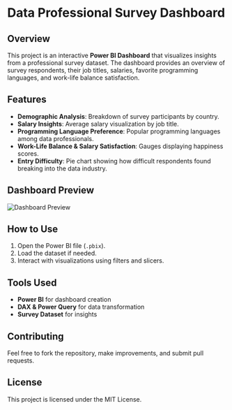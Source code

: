 # Data Professional Survey Dashboard

## Overview
This project is an interactive **Power BI Dashboard** that visualizes insights from a professional survey dataset. The dashboard provides an overview of survey respondents, their job titles, salaries, favorite programming languages, and work-life balance satisfaction.

## Features
- **Demographic Analysis**: Breakdown of survey participants by country.  
- **Salary Insights**: Average salary visualization by job title.  
- **Programming Language Preference**: Popular programming languages among data professionals.  
- **Work-Life Balance & Salary Satisfaction**: Gauges displaying happiness scores.  
- **Entry Difficulty**: Pie chart showing how difficult respondents found breaking into the data industry.  

## Dashboard Preview  
![Dashboard Preview](Screenshot%2025-02-26%103558.png)  

## How to Use  
1. Open the Power BI file (`.pbix`).  
2. Load the dataset if needed.  
3. Interact with visualizations using filters and slicers.  

## Tools Used  
- **Power BI** for dashboard creation  
- **DAX & Power Query** for data transformation  
- **Survey Dataset** for insights  

## Contributing  
Feel free to fork the repository, make improvements, and submit pull requests.  

## License  
This project is licensed under the MIT License.  

